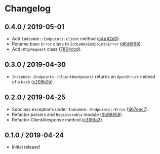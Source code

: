 # Changelog

## 0.4.0 / 2019-05-01

- Add `IndieWeb::Endpoints.client` method ([c4d42d0](https://github.com/indieweb/indieweb-endpoints-ruby/commit/c4d42d0)).
- Rename base `Error` class to `IndieWebEndpointsError` ([d6d6f98](https://github.com/indieweb/indieweb-endpoints-ruby/commit/d6d6f98)).
- Add `HttpRequest` class ([7864cbd](https://github.com/indieweb/indieweb-endpoints-ruby/commit/7864cbd)).

## 0.3.0 / 2019-04-30

- `IndieWeb::Endpoints::Client#endpoints` returns an `OpenStruct` instead of a `Hash` ([c209b0b](https://github.com/indieweb/indieweb-endpoints-ruby/commit/c209b0b)).

## 0.2.0 / 2019-04-25

- Subclass exceptions under `IndieWeb::Endpoints::Error` ([667eec7](https://github.com/indieweb/indieweb-endpoints-ruby/commit/667eec7)).
- Refactor parsers and `Registerable` module ([3b96858](https://github.com/indieweb/indieweb-endpoints-ruby/commit/3b96858)).
- Refactor Client#response method ([c36fda3](https://github.com/indieweb/indieweb-endpoints-ruby/commit/c36fda3)).

## 0.1.0 / 2019-04-24

- Initial release!
